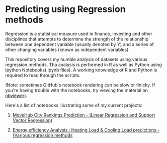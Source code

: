 
# Predicting using Regression methods

Regression is a statistical measure used in finance, investing and other disciplines that attempts to determine the strength of the relationship between one dependent variable (usually denoted by Y) and a series of other changing variables (known as independent variables).

This repository covers my humble analysis of datasets using various regression methods. Tha analysis is performed in R as well as Python using Ipython Notebooks(.ipynb files). A working knowledge of R and Python is required to read through the scripts.

(Note: sometimes GitHub's notebook rendering can be slow or finicky. If you're having trouble with the notebooks, try viewing the material on [nbviewer](http://nbviewer.jupyter.org/)). 

Here's a list of notebooks illustrating some of my current projects:


1.  [MoveHub City Rankings Prediction - (Linear Regression and Support Vector Regression)](https://github.com/sinju-pau/Predicting-using-Regression-methods/blob/master/Movehubcityrankings.ipynb)

2.  [Energy efficiency Analysis : Heating Load & Cooling Load predictions -(Various regression methods](http://nbviewer.jupyter.org/github/sinju-pau/Machine-Learning-Regression-Methods/blob/master/Energyefficiency.ipynb)





